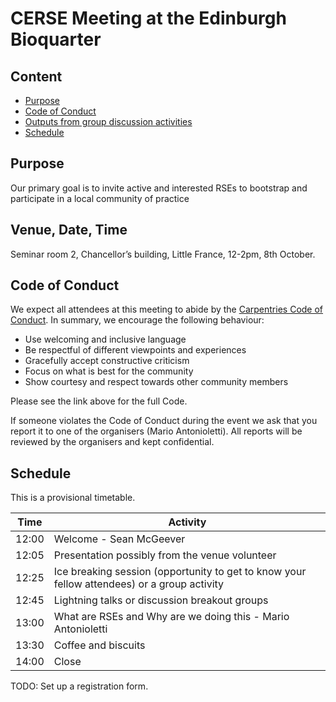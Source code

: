 # CERSE Meeting at the Edinburgh Bioquarter

## Content
* [Purpose](#purpose)
* [Code of Conduct](#code-of-conduct)
* [Outputs from group discussion activities](#outputs-from-group-discussion-activities)
* [Schedule](#schedule)


## Purpose

Our primary goal is to invite active and interested RSEs to bootstrap and participate in a local community of practice

##	Venue, Date, Time

Seminar room 2, Chancellor’s building, Little France, 12-2pm, 8th October.

## Code of Conduct

We expect all attendees at this meeting to abide by the [Carpentries Code of Conduct](https://docs.carpentries.org/topic_folders/policies/code-of-conduct.html). In summary, we encourage the following behaviour:

* Use welcoming and inclusive language
* Be respectful of different viewpoints and experiences
* Gracefully accept constructive criticism
* Focus on what is best for the community
* Show courtesy and respect towards other community members

Please see the link above for the full Code.

If someone violates the Code of Conduct during the event we ask that you report it to one of the organisers (Mario Antonioletti). All reports will be reviewed by the organisers and kept confidential.  

## Schedule

This is a provisional timetable.

|Time  | Activity      | 
|------| ------|
|12:00 | Welcome - Sean McGeever |
|12:05 | Presentation possibly from the venue volunteer |
|12:25 | Ice breaking session (opportunity to get to know your fellow attendees) or a group activity|
|12:45 | Lightning talks or discussion breakout groups |
|13:00 | What are RSEs and Why are we doing this - Mario Antonioletti |
|13:30 | Coffee and biscuits |
|14:00 | Close |

TODO: Set up a registration form.

